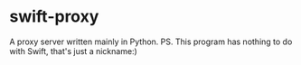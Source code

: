 # swift-proxy
A proxy server written mainly in Python.  PS. This program has nothing to do with Swift, that's just a nickname:)
